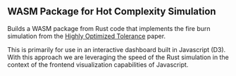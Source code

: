 ## WASM Package for Hot Complexity Simulation

Builds a WASM package from Rust code that implements the fire burn simulation from the [Highly Optimized Tolerance](https://authors.library.caltech.edu/1527/1/CARpre99.pdf) paper. 

This is primarily for use in an interactive dashboard built in Javascript (D3). With this approach we are leveraging the speed of the Rust simulation in the context of the frontend visualization capabilities of Javascript.